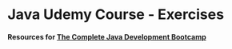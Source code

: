 # Java Udemy Course - Exercises

#### Resources for [The Complete Java Development Bootcamp](https://udemy-redirect-app.herokuapp.com/java)
